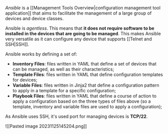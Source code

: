 *Ansible* is a [[Management Tools Overview|configuration management tool application]] that aims to facilitate the management of a large group of devices and device classes.

Ansible is *agentless*. This means that **it does not require software to be installed in the devices that are going to be managed**. This makes Ansible very versatile as it can configure any device that supports [[Telnet and SSH|SSH]].

Ansible works by defining a set of:

- **Inventory Files**: files written in YAML that define a set of devices that can be managed, as well as their characteristics;
- **Template Files**: files written in YAML that define configuration templates for devices;
- **Variable Files**: files written in Jinja2 that define a configuration pattern to apply in a template for a specific configuration;
- **Playbook Files**: files written in YAML that define a course of action to apply a configuration based on the three types of files above (so a template, inventory and variable files are used to apply a configuration);

As Ansible uses SSH, it's used port for managing devices is **TCP/22**.

![[Pasted image 20231125145204.png]]

